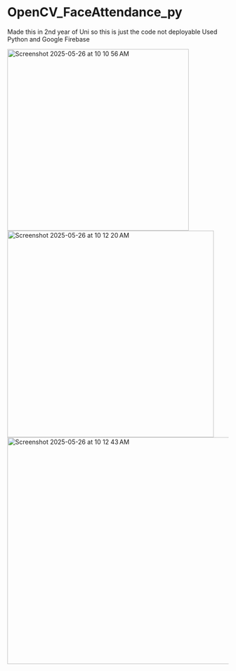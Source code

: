 # OpenCV_FaceAttendance_py
Made this in 2nd year of Uni so this is just the code not deployable 
Used Python and Google Firebase 

<img width="413" alt="Screenshot 2025-05-26 at 10 10 56 AM" src="https://github.com/user-attachments/assets/d3ea68b5-6501-42ff-987a-4d25b1675bc7" />
<img width="470" alt="Screenshot 2025-05-26 at 10 12 20 AM" src="https://github.com/user-attachments/assets/8b6aecdd-098a-49cf-96f9-751a4fb151d2" />
<img width="516" alt="Screenshot 2025-05-26 at 10 12 43 AM" src="https://github.com/user-attachments/assets/1d07ac9d-3829-4c35-8166-c565b1b7ff9b" />
